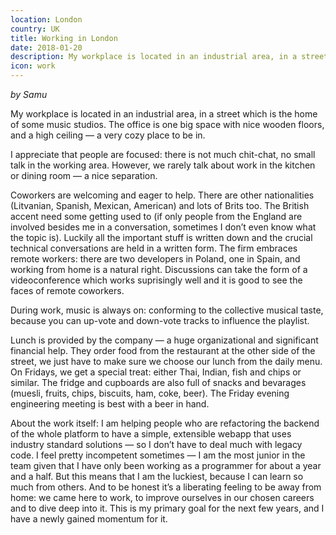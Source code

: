 ```yaml
---
location: London
country: UK
title: Working in London
date: 2018-01-20
description: My workplace is located in an industrial area, in a street which is the home of some music studios. The office is one big space with nice wooden floors, and a high ceiling — a very cozy place to be in.
icon: work
---
```


_by Samu_

My workplace is located in an industrial area, in a street which is the home of some music studios. The office is one big space with nice wooden floors, and a high ceiling — a very cozy place to be in.

I appreciate that people are focused: there is not much chit-chat, no small talk in the working area. However, we rarely talk about work in the kitchen or dining room — a nice separation.

Coworkers are welcoming and eager to help. There are other nationalities (Litvanian, Spanish, Mexican, American) and lots of Brits too. The British accent need some getting used to (if only people from the England are involved besides me in a conversation, sometimes I don’t even know what the topic is). Luckily all the important stuff is written down and the crucial technical conversations are held in a written form. The firm embraces remote workers: there are two developers in Poland, one in Spain, and working from home is a natural right. Discussions can take the form of a videoconference which works suprisingly well and it is good to see the faces of remote coworkers.

During work, music is always on: conforming to the collective musical taste, because you can up-vote and down-vote tracks to influence the playlist.

Lunch is provided by the company — a huge organizational and significant financial help. They order food from the restaurant at the other side of the street, we just have to make sure we choose our lunch from the daily menu. On Fridays, we get a special treat: either Thai, Indian, fish and chips or similar. The fridge and cupboards are also full of snacks and bevarages (muesli, fruits, chips, biscuits, ham, coke, beer). The Friday evening engineering meeting is best with a beer in hand.

About the work itself: I am helping people who are refactoring the backend of the whole platform to have a simple, extensible webapp that uses industry standard solutions — so I don’t have to deal much with legacy code. I feel pretty incompetent sometimes — I am the most junior in the team given that I have only been working as a programmer for about a year and a half. But this means that I am the luckiest, because I can learn so much from others. And to be honest it’s a liberating feeling to be away from home: we came here to work, to improve ourselves in our chosen careers and to dive deep into it. This is my primary goal for the next few years, and I have a newly gained momentum for it.
